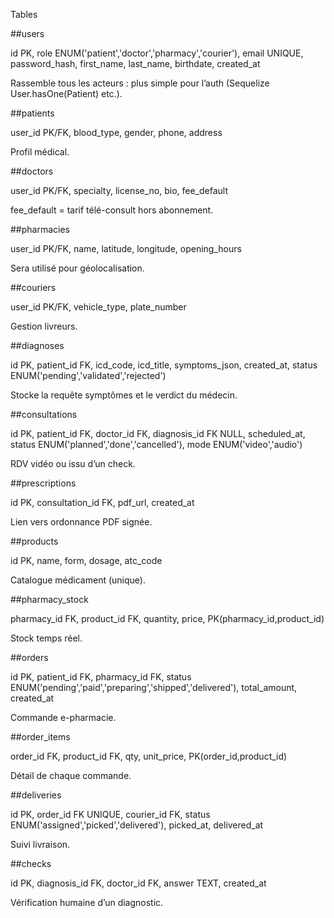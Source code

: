 Tables

##users 

id PK, role ENUM('patient','doctor','pharmacy','courier'), email UNIQUE, password_hash, first_name, last_name, birthdate, created_at 

Rassemble tous les acteurs : plus simple pour l’auth (Sequelize User.hasOne(Patient) etc.). 



##patients 

user_id PK/FK, blood_type, gender, phone, address 

Profil médical. 



##doctors 

user_id PK/FK, specialty, license_no, bio, fee_default 

fee_default = tarif télé-consult hors abonnement. 



##pharmacies 

user_id PK/FK, name, latitude, longitude, opening_hours 

Sera utilisé pour géolocalisation. 



##couriers 

user_id PK/FK, vehicle_type, plate_number 

Gestion livreurs. 



##diagnoses 

id PK, patient_id FK, icd_code, icd_title, symptoms_json, created_at, status ENUM('pending','validated','rejected') 

Stocke la requête symptômes et le verdict du médecin. 



##consultations 

id PK, patient_id FK, doctor_id FK, diagnosis_id FK NULL, scheduled_at, status ENUM('planned','done','cancelled'), mode ENUM('video','audio') 

RDV vidéo ou issu d’un check. 



##prescriptions 

id PK, consultation_id FK, pdf_url, created_at 

Lien vers ordonnance PDF signée. 



##products

id PK, name, form, dosage, atc_code 

Catalogue médicament (unique). 



##pharmacy_stock 

pharmacy_id FK, product_id FK, quantity, price, PK(pharmacy_id,product_id) 

Stock temps réel. 



##orders 

id PK, patient_id FK, pharmacy_id FK, status ENUM('pending','paid','preparing','shipped','delivered'), total_amount, created_at 

Commande e-pharmacie. 



##order_items 

order_id FK, product_id FK, qty, unit_price, PK(order_id,product_id) 

Détail de chaque commande. 



##deliveries 

id PK, order_id FK UNIQUE, courier_id FK, status ENUM('assigned','picked','delivered'), picked_at, delivered_at 

Suivi livraison. 



##checks 

id PK, diagnosis_id FK, doctor_id FK, answer TEXT, created_at 

Vérification humaine d’un diagnostic. 

 
 